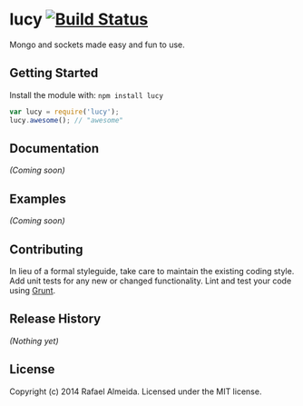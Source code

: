 # lucy [![Build Status](https://secure.travis-ci.org/pentateu/lucy.png?branch=master)](http://travis-ci.org/pentateu/lucy)

Mongo and sockets made easy and fun to use.

## Getting Started
Install the module with: `npm install lucy`

```javascript
var lucy = require('lucy');
lucy.awesome(); // "awesome"
```

## Documentation
_(Coming soon)_

## Examples
_(Coming soon)_

## Contributing
In lieu of a formal styleguide, take care to maintain the existing coding style. Add unit tests for any new or changed functionality. Lint and test your code using [Grunt](http://gruntjs.com/).

## Release History
_(Nothing yet)_

## License
Copyright (c) 2014 Rafael Almeida. Licensed under the MIT license.
